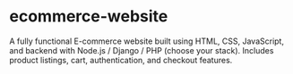 # ecommerce-website
A fully functional E-commerce website built using HTML, CSS, JavaScript, and backend with Node.js / Django / PHP (choose your stack). Includes product listings, cart, authentication, and checkout features.
